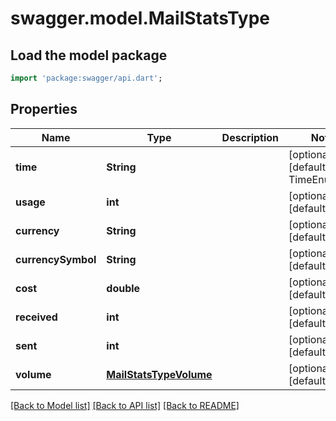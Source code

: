 # swagger.model.MailStatsType

## Load the model package
```dart
import 'package:swagger/api.dart';
```

## Properties
Name | Type | Description | Notes
------------ | ------------- | ------------- | -------------
**time** | **String** |  | [optional] [default to TimeEnum.1h_]
**usage** | **int** |  | [optional] [default to null]
**currency** | **String** |  | [optional] [default to null]
**currencySymbol** | **String** |  | [optional] [default to null]
**cost** | **double** |  | [optional] [default to null]
**received** | **int** |  | [optional] [default to null]
**sent** | **int** |  | [optional] [default to null]
**volume** | [**MailStatsTypeVolume**](MailStatsTypeVolume.md) |  | [optional] [default to null]

[[Back to Model list]](../README.md#documentation-for-models) [[Back to API list]](../README.md#documentation-for-api-endpoints) [[Back to README]](../README.md)

